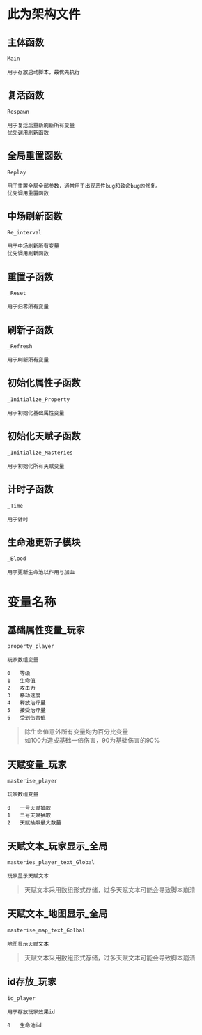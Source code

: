 # 此为架构文件

## 主体函数 
``Main``  

    用于存放启动脚本，最优先执行

## 复活函数 
``Respawn``  

    用于复活后重新刷新所有变量  
    优先调用刷新函数

## 全局重置函数
``Replay``  

    用于重置全局全部参数，通常用于出现恶性bug和致命bug的修复。  
    优先调用重置函数

## 中场刷新函数
``Re_interval``  

    用于中场刷新所有变量
    优先调用刷新函数

## 重置子函数 
``_Reset``  

    用于归零所有变量

## 刷新子函数
``_Refresh``  

    用于刷新所有变量

## 初始化属性子函数
``_Initialize_Property``

    用于初始化基础属性变量

## 初始化天赋子函数
``_Initialize_Masteries``

    用于初始化所有天赋变量

## 计时子函数
``_Time``

    用于计时

## 生命池更新子模块
``_Blood``

    用于更新生命池以作用与加血

# 变量名称

## 基础属性变量_玩家
``property_player``  

    玩家数组变量

    0   等级
    1   生命值
    2   攻击力
    3   移动速度
    4   释放治疗量
    5   接受治疗量 
    6   受到伤害值 

>除生命值意外所有变量均为百分比变量  
>如100为造成基础一倍伤害，90为基础伤害的90%

## 天赋变量_玩家
``masterise_player``

    玩家数组变量

    0   一号天赋抽取
    1   二号天赋抽取
    2   天赋抽取最大数量

## 天赋文本_玩家显示_全局
``masteries_player_text_Global``

    玩家显示天赋文本

>天赋文本采用数组形式存储，过多天赋文本可能会导致脚本崩溃


## 天赋文本_地图显示_全局
``masterise_map_text_Golbal``

    地图显示天赋文本

>天赋文本采用数组形式存储，过多天赋文本可能会导致脚本崩溃

## id存放_玩家
``id_player``

    用于存放玩家效果id
    
    0   生命池id